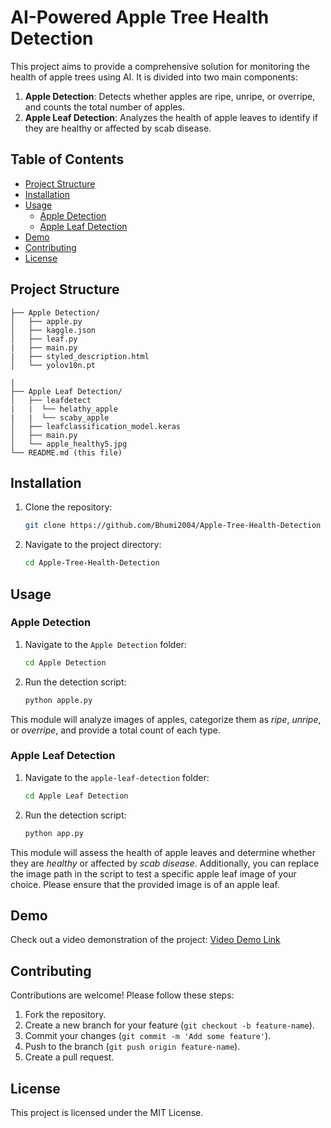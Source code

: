 # AI-Powered Apple Tree Health Detection

This project aims to provide a comprehensive solution for monitoring the health of apple trees using AI. It is divided into two main components:

1. **Apple Detection**: Detects whether apples are ripe, unripe, or overripe, and counts the total number of apples.
2. **Apple Leaf Detection**: Analyzes the health of apple leaves to identify if they are healthy or affected by scab disease.

## Table of Contents

- [Project Structure](#project-structure)
- [Installation](#installation)
- [Usage](#usage)
  - [Apple Detection](#apple-ripeness-detection)
  - [Apple Leaf Detection](#apple-leaf-health-detection)
- [Demo](#demo)
- [Contributing](#contributing)
- [License](#license)

## Project Structure

```
├── Apple Detection/
│   ├── apple.py
│   ├── kaggle.json
│   ├── leaf.py
|   ├── main.py
|   ├── styled_description.html
│   └── yolov10n.pt
   
|   
├── Apple Leaf Detection/
│   ├── leafdetect
|   |  └── helathy_apple
|   |  └── scaby_apple
│   ├── leafclassification_model.keras
│   ├── main.py
│   └── apple_healthy5.jpg
└── README.md (this file)
```

## Installation

1. Clone the repository:
   
   ```bash
   git clone https://github.com/Bhumi2004/Apple-Tree-Health-Detection
   ```

2. Navigate to the project directory:

   ```bash
   cd Apple-Tree-Health-Detection
   ```

## Usage

### Apple Detection

1. Navigate to the `Apple Detection` folder:

   ```bash
   cd Apple Detection
   ```

2. Run the detection script:

   ```bash
   python apple.py
   ```

This module will analyze images of apples, categorize them as *ripe*, *unripe*, or *overripe*, and provide a total count of each type.

### Apple Leaf Detection

1. Navigate to the `apple-leaf-detection` folder:

   ```bash
   cd Apple Leaf Detection
   ```

2. Run the detection script:

   ```bash
   python app.py
   ```

This module will assess the health of apple leaves and determine whether they are *healthy* or affected by *scab disease*. Additionally, you 
can replace the image path in the script to test a specific apple leaf image of your choice. Please ensure that the provided image is of an apple leaf.

## Demo

Check out a video demonstration of the project: [Video Demo Link](https://youtu.be/qPibGYCpPHg?si=1nKQ9_Yl5aWV7JxK)

## Contributing

Contributions are welcome! Please follow these steps:

1. Fork the repository.
2. Create a new branch for your feature (`git checkout -b feature-name`).
3. Commit your changes (`git commit -m 'Add some feature'`).
4. Push to the branch (`git push origin feature-name`).
5. Create a pull request.

## License

This project is licensed under the MIT License.
```

